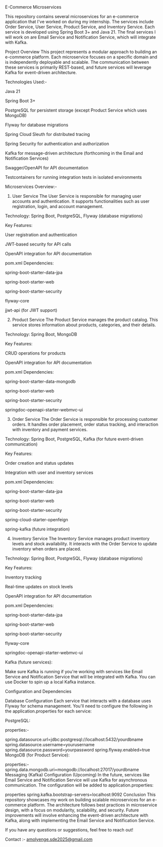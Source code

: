 E-Commerce Microservices

This repository contains several microservices for an e-commerce application that I've worked on during my internship. The services include Order Service, User Service, Product Service, and Inventory Service. Each service is developed using Spring Boot 3+ and Java 21. The final services I will work on are Email Service and Notification Service, which will integrate with Kafka.



Project Overview
This project represents a modular approach to building an e-commerce platform. Each microservice focuses on a specific domain and is independently deployable and scalable. The communication between these services is primarily REST-based, and future services will leverage Kafka for event-driven architecture.

Technologies Used:-


Java 21

Spring Boot 3+

PostgreSQL for persistent storage (except Product Service which uses MongoDB)

Flyway for database migrations

Spring Cloud Sleuth for distributed tracing

Spring Security for authentication and authorization

Kafka for message-driven architecture (forthcoming in the Email and Notification Services)

Swagger/OpenAPI for API documentation

Testcontainers for running integration tests in isolated environments




Microservices Overview:-



1) User Service
The User Service is responsible for managing user accounts and authentication. It supports functionalities such as user registration, login, and account management.

Technology: Spring Boot, PostgreSQL, Flyway (database migrations)

Key Features:

User registration and authentication

JWT-based security for API calls

OpenAPI integration for API documentation

pom.xml Dependencies:

spring-boot-starter-data-jpa

spring-boot-starter-web

spring-boot-starter-security

flyway-core

jjwt-api (for JWT support)

2) Product Service
The Product Service manages the product catalog. This service stores information about products, categories, and their details.

Technology: Spring Boot, MongoDB

Key Features:

CRUD operations for products

OpenAPI integration for API documentation

pom.xml Dependencies:

spring-boot-starter-data-mongodb

spring-boot-starter-web

spring-boot-starter-security

springdoc-openapi-starter-webmvc-ui

3) Order Service
The Order Service is responsible for processing customer orders. It handles order placement, order status tracking, and interaction with inventory and payment services.

Technology: Spring Boot, PostgreSQL, Kafka (for future event-driven communication)

Key Features:

Order creation and status updates

Integration with user and inventory services

pom.xml Dependencies:

spring-boot-starter-data-jpa

spring-boot-starter-web

spring-boot-starter-security

spring-cloud-starter-openfeign

spring-kafka (future integration)

4) Inventory Service
The Inventory Service manages product inventory levels and stock availability. It interacts with the Order Service to update inventory when orders are placed.

Technology: Spring Boot, PostgreSQL, Flyway (database migrations)

Key Features:

Inventory tracking

Real-time updates on stock levels

OpenAPI integration for API documentation

pom.xml Dependencies:

spring-boot-starter-data-jpa

spring-boot-starter-web

spring-boot-starter-security

flyway-core

springdoc-openapi-starter-webmvc-ui


Kafka (future services):

Make sure Kafka is running if you're working with services like Email Service and Notification Service that will be integrated with Kafka. You can use Docker to spin up a local Kafka instance.


Configuration and Dependencies

Database Configuration
Each service that interacts with a database uses Flyway for schema management. You'll need to configure the following in the application.properties for each service:

PostgreSQL:

properties:-

spring.datasource.url=jdbc:postgresql://localhost:5432/yourdbname
spring.datasource.username=yourusername
spring.datasource.password=yourpassword
spring.flyway.enabled=true
MongoDB (for Product Service):

properties:- 
spring.data.mongodb.uri=mongodb://localhost:27017/yourdbname
Messaging (Kafka) Configuration (Upcoming)
In the future, services like Email Service and Notification Service will use Kafka for asynchronous communication. The configuration will be added to application.properties:

properties
spring.kafka.bootstrap-servers=localhost:9092
Conclusion
This repository showcases my work on building scalable microservices for an e-commerce platform. The architecture follows best practices in microservice design, with a focus on modularity, scalability, and security. Future improvements will involve enhancing the event-driven architecture with Kafka, along with implementing the Email Service and Notification Service.

If you have any questions or suggestions, feel free to reach out!  

Contact :-  amolyenge.sde2025@gmail.com
